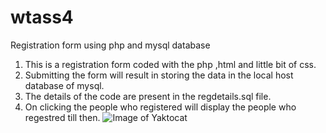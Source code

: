 # wtass4
Registration form using php and mysql database

1. This is a registration form coded with the php ,html and little bit of css.
2. Submitting the form will result in storing the data in the local host database of mysql.
3. The details of the code are present in the regdetails.sql file.
4. On clicking the people who registered will display the people who regestred till then.
![Image of Yaktocat](https://octodex.github.com/images/yaktocat.png)
